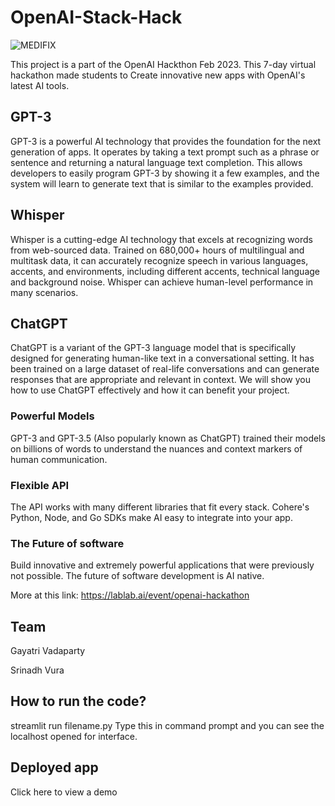 # OpenAI-Stack-Hack
![MEDIFIX](https://user-images.githubusercontent.com/67108072/222713368-83369852-83dc-4205-afe8-a86545b15720.png)

This project is a part of the OpenAI Hackthon Feb 2023. This 7-day virtual hackathon made students to Create innovative new apps with OpenAI's latest AI tools.

## GPT-3
GPT-3 is a powerful AI technology that provides the foundation for the next generation of apps. It operates by taking a text prompt such as a phrase or sentence and returning a natural language text completion. This allows developers to easily program GPT-3 by showing it a few examples, and the system will learn to generate text that is similar to the examples provided. 

## Whisper
Whisper is a cutting-edge AI technology that excels at recognizing words from web-sourced data. Trained on 680,000+ hours of multilingual and multitask data, it can accurately recognize speech in various languages, accents, and environments, including different accents, technical language and background noise. Whisper can achieve human-level performance in many scenarios.

## ChatGPT
ChatGPT is a variant of the GPT-3 language model that is specifically designed for generating human-like text in a conversational setting. It has been trained on a large dataset of real-life conversations and can generate responses that are appropriate and relevant in context. We will show you how to use ChatGPT effectively and how it can benefit your project.

### Powerful Models
GPT-3 and GPT-3.5 (Also popularly known as ChatGPT)  trained their models on billions of words to understand the nuances and context markers of human communication.

### Flexible API
The API works with many different libraries that fit every stack. Cohere's Python, Node, and Go SDKs make AI easy to integrate into your app.

### The Future of software
Build innovative and extremely powerful applications that were previously not possible. The future of software development is AI native.

More at this link: https://lablab.ai/event/openai-hackathon

## Team
Gayatri Vadaparty

Srinadh Vura

## How to run the code?
streamlit run filename.py
Type this in command prompt and you can see the localhost opened for interface.

## Deployed app
Click here to view a demo 
